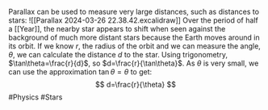 Parallax can be used to measure very large distances, such as distances to stars:
![[Parallax 2024-03-26 22.38.42.excalidraw]]
Over the period of half a [[Year]], the nearby star appears to shift when seen against the background of much more distant stars because the Earth moves around in its orbit. If we know $r$, the radius of the orbit and we can measure the angle, $\theta$, we can calculate the distance $d$ to the star. Using trigonometry, $\tan\theta=\frac{r}{d}$, so $d=\frac{r}{\tan\theta}$. As $\theta$ is very small, we can use the approximation $\tan\theta=\theta$ to get:
$$
d=\frac{r}{\theta}
$$
#Physics #Stars 